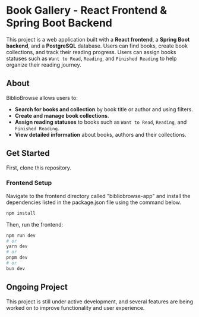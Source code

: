 # Book Gallery - React Frontend & Spring Boot Backend

This project is a web application built with a **React frontend**, a **Spring Boot backend**, and a **PostgreSQL** database. Users can find books, create book collections, and track their reading progress. Users can assign books statuses such as `Want to Read`, `Reading`, and `Finished Reading` to help organize their reading journey.

## About
BiblioBrowse allows users to:
- **Search for books and collection** by book title or author and using filters.
- **Create and manage book collections**.
- **Assign reading statuses** to books such as `Want to Read`, `Reading`, and `Finished Reading`.
- **View detailed information** about books, authors and their collections.

## Get Started
First, clone this repository.
### Frontend Setup
Navigate to the frontend directory called "bibliobrowse-app" and install the dependencies listed in the package.json file using the command below.
```bash
npm install
```
Then, run the frontend:
```bash
npm run dev
# or
yarn dev
# or
pnpm dev
# or
bun dev
```
## Ongoing Project
This project is still under active development, and several features are being worked on to improve functionality and user experience.
